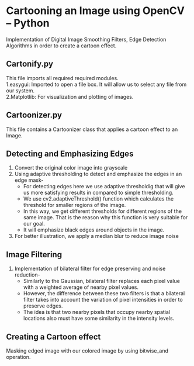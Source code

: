 
# Cartooning an Image using OpenCV – Python
Implementation of Digital Image Smoothing Filters, Edge Detection Algorithms in order to create a cartoon effect.

## Cartonify.py
This file imports all required required modules.<br/>
   1.easygui: Imported to open a file box. It will allow us to select any file from our system.<br/>
   2.Matplotlib: For visualization and plotting of images.

## Cartoonizer.py
This file contains a Cartoonizer class that applies a cartoon effect to an Image.

## Detecting and Emphasizing Edges
   1. Convert the original color image into grayscale
   2. Using adaptive thresholding to detect and emphasize the edges in an edge mask-
        + For detecting edges here we use adaptive thresholdig that will give us more satisfying results in compared to simple thresholding. 
        + We use cv2.adaptiveThreshold() function which calculates the threshold for smaller regions of the image. 
        + In this way, we get different thresholds for different regions of the same image. That is the reason why this function is very suitable for our goal.
        + It will emphasize black edges around objects in the image.
   3. For better illustration, we apply a median blur to reduce image noise

## Image Filtering
   1. Implementation of bilateral filter for edge preserving and noise reduction-
        + Similarly to the Gaussian, bilateral filter replaces each pixel value with a weighted average of nearby pixel values. 
        + However, the difference between these two filters is that a bilateral filter takes into account the variation of pixel intensities in order to preserve edges. 
        + The idea is that two nearby pixels that occupy nearby spatial locations also must have some similarity in the intensity levels.

 ## Creating a Cartoon effect
   Masking edged image with our colored image by using bitwise_and operation.
